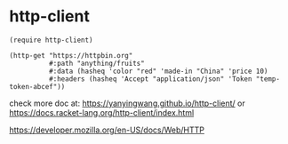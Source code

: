 http-client
===========

~~~racket
(require http-client)

(http-get "https://httpbin.org"
          #:path "anything/fruits"
          #:data (hasheq 'color "red" 'made-in "China" 'price 10)
          #:headers (hasheq 'Accept "application/json" 'Token "temp-token-abcef"))
~~~

check more doc at: https://yanyingwang.github.io/http-client/ or https://docs.racket-lang.org/http-client/index.html

https://developer.mozilla.org/en-US/docs/Web/HTTP
